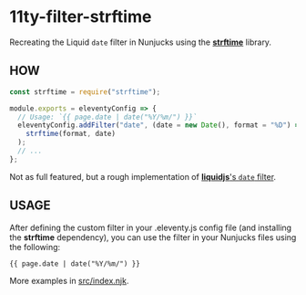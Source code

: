 # 11ty-filter-strftime

Recreating the Liquid `date` filter in Nunjucks using the [**strftime**](http://npm.im/strftime) library.

## HOW

```js
const strftime = require("strftime");

module.exports = eleventyConfig => {
  // Usage: `{{ page.date | date("%Y/%m/") }}`
  eleventyConfig.addFilter("date", (date = new Date(), format = "%D") =>
    strftime(format, date)
  );
  // ...
};
```

Not as full featured, but a rough implementation of [**liquidjs**'s `date` filter](https://github.com/harttle/liquidjs/blob/66541a62fde5edb60866b88982e4e529498a7399/src/builtin/filters/date.ts).

## USAGE

After defining the custom filter in your .eleventy.js config file (and installing the **strftime** dependency), you can use the filter in your Nunjucks files using the following:

```njk
{{ page.date | date("%Y/%m/") }}
```

More examples in [src/index.njk](src/index.njk).
